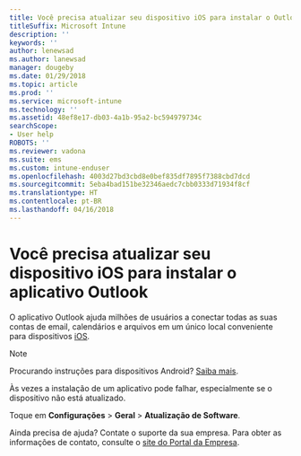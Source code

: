```yaml
---
title: Você precisa atualizar seu dispositivo iOS para instalar o Outlook | Microsoft Docs
titleSuffix: Microsoft Intune
description: ''
keywords: ''
author: lenewsad
ms.author: lanewsad
manager: dougeby
ms.date: 01/29/2018
ms.topic: article
ms.prod: ''
ms.service: microsoft-intune
ms.technology: ''
ms.assetid: 48ef8e17-db03-4a1b-95a2-bc594979734c
searchScope:
- User help
ROBOTS: ''
ms.reviewer: vadona
ms.suite: ems
ms.custom: intune-enduser
ms.openlocfilehash: 4003d27bd3cbd8e0bef835df7895f7388cbd7dcd
ms.sourcegitcommit: 5eba4bad151be32346aedc7cbb0333d71934f8cf
ms.translationtype: HT
ms.contentlocale: pt-BR
ms.lasthandoff: 04/16/2018
---
```

# <a name="you-need-to-update-your-ios-device-to-install-the-outlook-app"></a>Você precisa atualizar seu dispositivo iOS para instalar o aplicativo Outlook

O aplicativo Outlook ajuda milhões de usuários a conectar todas as suas contas de email, calendários e arquivos em um único local conveniente para dispositivos [iOS](https://itunes.apple.com/app/microsoft-outlook-email-calendar/id951937596).

>[!NOTE]
> Procurando instruções para dispositivos Android? [Saiba mais](update-device-outlook-android.md).

Às vezes a instalação de um aplicativo pode falhar, especialmente se o dispositivo não está atualizado. 

Toque em **Configurações** > **Geral** > **Atualização de Software**.

Ainda precisa de ajuda? Contate o suporte da sua empresa. Para obter as informações de contato, consulte o [site do Portal da Empresa](https://portal.manage.microsoft.com#HelpDeskDialog).
